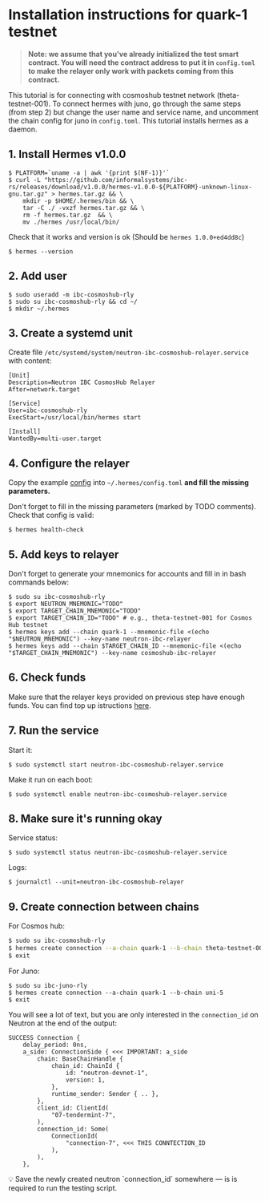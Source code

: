 # Installation instructions for quark-1 testnet

> **Note: we assume that you've already initialized the test smart contract. You will need the contract address to put it in `config.toml` to make the relayer only work with packets coming from this contract.**

This tutorial is for connecting with cosmoshub testnet network (theta-testnet-001). To connect hermes with juno, go through the same steps (from step 2) but change the user name and service name, and uncomment the chain config for juno in `config.toml`. This tutorial installs hermes as a daemon.

## 1. Install Hermes v1.0.0

```
$ PLATFORM=`uname -a | awk '{print $(NF-1)}'`
$ curl -L "https://github.com/informalsystems/ibc-rs/releases/download/v1.0.0/hermes-v1.0.0-${PLATFORM}-unknown-linux-gnu.tar.gz" > hermes.tar.gz && \
    mkdir -p $HOME/.hermes/bin && \
    tar -C ./ -vxzf hermes.tar.gz && \
    rm -f hermes.tar.gz  && \
    mv ./hermes /usr/local/bin/
```

Check that it works and version is ok (Should be `hermes 1.0.0+ed4dd8c`)

`$ hermes --version`

## 2. Add user

```
$ sudo useradd -m ibc-cosmoshub-rly
$ sudo su ibc-cosmoshub-rly && cd ~/
$ mkdir ~/.hermes
```

## 3. Create a systemd unit

Create file `/etc/systemd/system/neutron-ibc-cosmoshub-relayer.service` with content:

```
[Unit]
Description=Neutron IBC CosmosHub Relayer
After=network.target

[Service]
User=ibc-cosmoshub-rly
ExecStart=/usr/local/bin/hermes start

[Install]
WantedBy=multi-user.target
```

## 4. Configure the relayer

Copy the example [config](https://github.com/neutron-org/testnets/blob/main/quark/ibc-relayer/config.toml) into `~/.hermes/config.toml` **and fill the missing parameters.**

Don't forget to fill in the missing parameters (marked by TODO comments). Check that config is valid:

`$ hermes health-check`

## 5. Add keys to relayer

Don't forget to generate your mnemonics for accounts and fill in in bash commands below:

```
$ sudo su ibc-cosmoshub-rly
$ export NEUTRON_MNEMONIC="TODO"
$ export TARGET_CHAIN_MNEMONIC="TODO"
$ export TARGET_CHAIN_ID="TODO" # e.g., theta-testnet-001 for Cosmos Hub testnet
$ hermes keys add --chain quark-1 --mnemonic-file <(echo "$NEUTRON_MNEMONIC") --key-name neutron-ibc-relayer
$ hermes keys add --chain $TARGET_CHAIN_ID --mnemonic-file <(echo "$TARGET_CHAIN_MNEMONIC") --key-name cosmoshub-ibc-relayer
```

## 6. Check funds

Make sure that the relayer keys provided on previous step have enough funds. You can find top up istructions [here](https://github.com/neutron-org/testnets/blob/main/quark/testcases/ICA+ICQ.md#getting-ready).

## 7. Run the service

Start it:

`$ sudo systemctl start neutron-ibc-cosmoshub-relayer.service`

Make it run on each boot:

`$ sudo systemctl enable neutron-ibc-cosmoshub-relayer.service`

## 8. Make sure it's running okay

Service status:

`$ sudo systemctl status neutron-ibc-cosmoshub-relayer.service`

Logs:

`$ journalctl --unit=neutron-ibc-cosmoshub-relayer`

## 9. Create connection between chains

For Cosmos hub:

```bash
$ sudo su ibc-cosmoshub-rly
$ hermes create connection --a-chain quark-1 --b-chain theta-testnet-001
$ exit
```

For Juno:

```
$ sudo su ibc-juno-rly
$ hermes create connection --a-chain quark-1 --b-chain uni-5
$ exit
```

You will see a lot of text, but you are only interested in the `connection_id` on Neutron at the end of the output:

```
SUCCESS Connection {
    delay_period: 0ns,
    a_side: ConnectionSide { <<< IMPORTANT: a_side
        chain: BaseChainHandle {
            chain_id: ChainId {
                id: "neutron-devnet-1",
                version: 1,
            },
            runtime_sender: Sender { .. },
        },
        client_id: ClientId(
            "07-tendermint-7",
        ),
        connection_id: Some(
            ConnectionId(
                "connection-7", <<< THIS CONNTECTION_ID
            ),
        ),
    },
```

<aside>
💡 Save the newly created neutron `connection_id` somewhere — is is required to run the testing script.
</aside>

